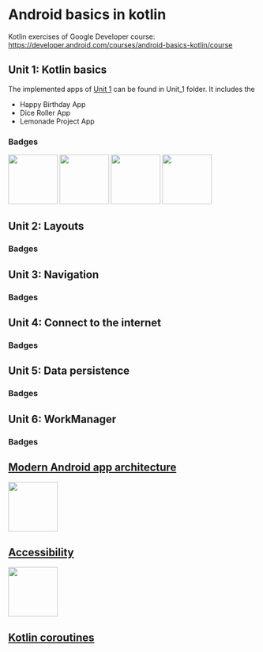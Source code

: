# Android basics in kotlin
Kotlin exercises of Google Developer course: https://developer.android.com/courses/android-basics-kotlin/course

## Unit 1: Kotlin basics

The implemented apps of [Unit 1](https://developer.android.com/courses/android-basics-kotlin/unit-1) can be found in Unit_1 folder. It includes the 

- Happy Birthday App
- Dice Roller App
- Lemonade Project App

### Badges

<div>
  <img src="https://developers.google.com/static/profile/badges/playlists/android/android-basics-kotlin-pathway-one/badge.svg" width="100" />
  <img src="https://developers.google.com/static/profile/badges/playlists/android/android-basics-kotlin-pathway-two/android-basics-kotlin-pathway-two.svg" width="100" />
  <img src="https://developers.google.com/static/profile/badges/playlists/android/android-basics-kotlin-pathway-three/android-basics-kotlin-pathway-three.svg" width="100" />
  <img src="https://developers.google.com/static/profile/badges/playlists/android/android-basics-kotlin-pathway-four/android-basics-kotlin-pathway-four.svg" width="100" />
</div>

## Unit 2: Layouts

### Badges

## Unit 3: Navigation

### Badges

## Unit 4: Connect to the internet

### Badges

## Unit 5: Data persistence

### Badges

## Unit 6: WorkManager

### Badges

## [Modern Android app architecture](https://developer.android.com/courses/pathways/android-architecture)

<div>
  <img src="https://developers.google.com/static/profile/badges/playlists/android/android-architecture/badge.svg" width="100" />
</div>

## [Accessibility](https://developer.android.com/courses/pathways/make-your-android-app-accessible)

<div>
  <img src="https://developers.google.com/static/profile/badges/playlists/make-your-android-app-accessible/badge.svg" width="100" />
</div>

## [Kotlin coroutines](https://developer.android.com/courses/pathways/android-coroutines)